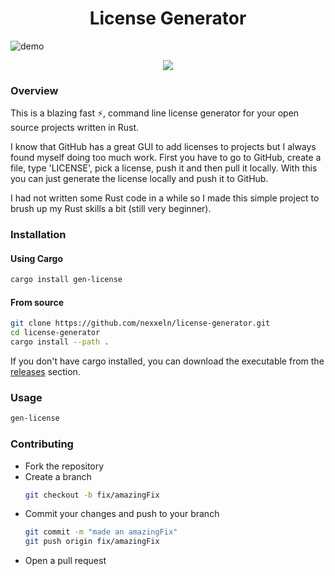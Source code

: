 <h1 align="center">License Generator</h1>

![demo](https://us-east-1.tixte.net/uploads/nexxel.needs.rest/idea64_rZlJLu450P.gif)

<p align="center"><img src="https://img.shields.io/crates/d/gen-license?color=%23b7410e" /></p>

### Overview

This is a blazing fast ⚡, command line license generator for your open source projects written in Rust.

I know that GitHub has a great GUI to add licenses to projects but I always found myself doing too much work. First you have to go to GitHub, create a file, type 'LICENSE', pick a license, push it and then pull it locally. With this you can just generate the license locally and push it to GitHub.

I had not written some Rust code in a while so I made this simple project to brush up my Rust skills a bit (still very beginner).

### Installation

#### Using Cargo

```bash
cargo install gen-license
```

#### From source

```bash
git clone https://github.com/nexxeln/license-generator.git
cd license-generator
cargo install --path .
```

If you don't have cargo installed, you can download the executable from the [releases](https://github.com/nexxeln/license-generator/releases) section.

### Usage

```bash
gen-license
```

### Contributing
- Fork the repository
- Create a branch
  ```bash
  git checkout -b fix/amazingFix
  ```
- Commit your changes and push to your branch
  ```bash
  git commit -m "made an amazingFix"
  git push origin fix/amazingFix
  ```
- Open a pull request
